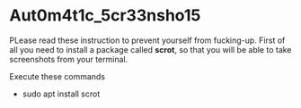 # Aut0m4t1c_5cr33nsho15

PLease read these instruction to prevent yourself from fucking-up.
First of all you need to install a package called **scrot**, so that you will be able to take screenshots from your terminal.<br>

Execute these commands
* sudo apt install scrot

